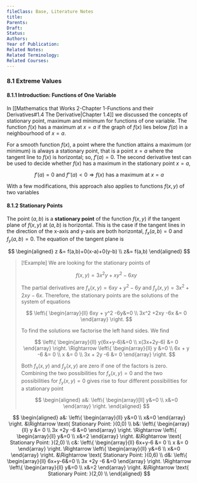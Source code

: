 ```yaml
---
fileClass: Base, Literature Notes
title: 
Parents: 
Draft: 
Status: 
Authors: 
Year of Publication: 
Related Notes: 
Related Terminology: 
Related Courses: 
---
```

### 8.1 Extreme Values
#### 8.1.1 Introduction: Functions of One Variable
In [[Mathematics that Works 2-Chapter 1-Functions and their Derivatives#1.4 The Derivative|Chapter 1.4]] we discussed the concepts of stationary point, maximum and minimum for functions of one variable. The function $f(x)$ has a maximum at $x=a$ if the graph of $f(x)$ lies below $f(a)$ in a neighbourhood of $x=a$. 

For a smooth function $f(x)$, a point where the function attains a maximum (or minimum) is always a stationary point, that is a point $x=a$ where the tangent line to $f(x)$ is horizontal; so, $f'(a)=0$. The second derivative test can be used to decide whether $f(x)$ has a maximum in the stationary point $x=a$,

$$
f'(a)=0 \text{ and } f''(a)<0 \Rightarrow f(x) \text{ has a maximum at }x=a
$$

With a few modifications, this approach also applies to functions $f(x,y)$ of two variables

#### 8.1.2 Stationary Points
The point $(a,b)$ is a **stationary point** of the function $f(x,y)$ if the tangent plane of $f(x,y)$ at $(a,b)$ is horizontal. This is the case if the tangent lines in the direction of the x-axis and y-axis are both horizontal, $f_x(a,b)=0$ and $f_y(a,b)=0$. The equation of the tangent plane is

$$
\begin{aligned}
z &= f(a,b)+0(x-a)+0(y-b) \\
z&= f(a,b)
\end{aligned}
$$

>[!Example]
>We are looking for the stationary points of 
>
>$$
>f(x,y)=3x^2y+xy^2 -6xy
>$$
>
>The partial derivatives are $f_x(x,y)=6xy+y^2 -6y$ and $f_y(x,y)=3x^2 +2xy-6x$. Therefore, the stationary points are the solutions of the system of equations
>
>$$
>\left\{
>\begin{array}{ll}
>6xy + y^2 -6y&=0 \\
>3x^2 +2xy -6x &= 0
>\end{array}
>\right.
>$$
>
>To find the solutions we factorise the left hand sides. We find
>
>$$
>\left\{
>\begin{array}{ll}
>y(6x+y-6)&=0 \\
>x(3x+2y-6) &= 0
>\end{array}
>\right. \Rightarrow
>\left\{
>\begin{array}{ll}
>y &=0 \\
>6x + y -6 &= 0 \\
>x &= 0 \\
>3x + 2y -6 &= 0
>\end{array}
>\right.
>$$
>
>Both $f_x(x,y)$ and $f_y(x,y)$ are zero if one of the factors is zero. Combining the two possibilities for $f_x(x,y)=0$ and the two possibilities for $f_y(x,y)=0$ gives rise to four different possibilities for a stationary point
>
>$$
>\begin{aligned}
>a&: \left\{
>\begin{array}[ll]
>y&=0 \\
>x&=0
>\end{array}
>\right.
>\end{aligned}
>$$



$$
\begin{aligned}
a&: \left\{
\begin{array}{ll}
y&=0 \\
x&=0
\end{array}
\right. &\Rightarrow \text{ Stationary Point: }(0,0) \\
b&: \left\{
\begin{array}{ll}
y &= 0 \\
3x +2y -6 &=0
\end{array}
\right. \Rightarrow \left\{
\begin{array}{ll}
y&=0 \\
x&=2
\end{array}
\right. &\Rightarrow \text{ Stationary Point: }(2,0) \\
c&: \left\{
\begin{array}{ll}
6x+y-6 &= 0 \\
x &= 0
\end{array}
\right. \Rightarrow \left\{
\begin{array}{ll}
y&=6 \\
x&=0
\end{array}
\right. &\Rightarrow \text{ Stationary Point: }(0,6) \\
d&: \left\{
\begin{array}{ll}
6x+y-6&=0 \\
3x +2y -6 &=0
\end{array}
\right. \Rightarrow \left\{
\begin{array}{ll}
y&=0 \\
x&=2
\end{array}
\right. &\Rightarrow \text{ Stationary Point: }(2,0) \\
\end{aligned}
$$